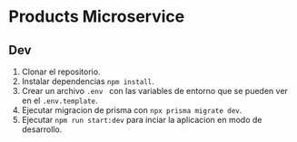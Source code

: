 # Products Microservice


## Dev
1. Clonar el repositorio.
2. Instalar dependencias `npm install`.
3. Crear un archivo `.env ` con las variables de entorno que se pueden ver en el `.env.template`.
4. Ejecutar migracion de prisma con `npx prisma migrate dev`.
5. Ejecutar `npm run start:dev` para inciar la aplicacion en modo de desarrollo.
